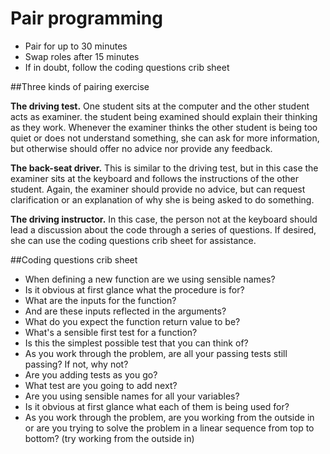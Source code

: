 # Pair programming 

+ Pair for up to 30 minutes 
+ Swap roles after 15 minutes 
+ If in doubt, follow the coding questions crib sheet  

##Three kinds of pairing exercise 

**The driving test.** One student sits at the computer and the other student acts as examiner. the student being examined should explain their thinking as they work. Whenever the examiner thinks the other student is being too quiet or does not understand something, she can ask for more information, but otherwise should offer no advice nor provide any feedback.  

**The back-seat driver.** This is similar to the driving test, but in this case the examiner sits at the keyboard and follows the instructions of the other student. Again, the examiner should provide no advice, but can request clarification or an explanation of why she is being asked to do something.  

**The driving instructor.** In this case, the person not at the keyboard should lead a discussion about the code through a series of questions. If desired, she can use the coding questions crib sheet for assistance.  

##Coding questions crib sheet  

+ When defining a new function are we using sensible names? 
+ Is it obvious at first glance what the procedure is for?  
+ What are the inputs for the function? 
+ And are these inputs reflected in the arguments?  
+ What do you expect the function return value to be?
+ What's a sensible first test for a function? 
+ Is this the simplest possible test that you can think of?  
+ As you work through the problem, are all your passing tests still passing? If not, why not?  
+ Are you adding tests as you go? 
+ What test are you going to add next?  
+ Are you using sensible names for all your variables? 
+ Is it obvious at first glance what each of them is being used for?  
+ As you work through the problem, are you working from the outside in or are you trying to solve the problem in a linear sequence from top to bottom? (try working from the outside in)

